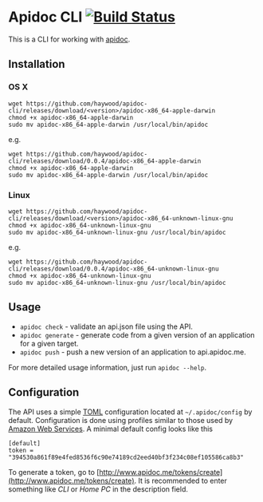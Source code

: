 # Apidoc CLI [![Build Status](https://travis-ci.org/haywood/apidoc-cli.svg)](https://travis-ci.org/haywood/apidoc-cli)

This is a CLI for working with [apidoc](api.apidoc.me).

## Installation

### OS X

    wget https://github.com/haywood/apidoc-cli/releases/download/<version>/apidoc-x86_64-apple-darwin
    chmod +x apidoc-x86_64-apple-darwin
    sudo mv apidoc-x86_64-apple-darwin /usr/local/bin/apidoc

e.g.

    wget https://github.com/haywood/apidoc-cli/releases/download/0.0.4/apidoc-x86_64-apple-darwin
    chmod +x apidoc-x86_64-apple-darwin
    sudo mv apidoc-x86_64-apple-darwin /usr/local/bin/apidoc

### Linux

    wget https://github.com/haywood/apidoc-cli/releases/download/<version>/apidoc-x86_64-unknown-linux-gnu
    chmod +x apidoc-x86_64-unknown-linux-gnu
    sudo mv apidoc-x86_64-unknown-linux-gnu /usr/local/bin/apidoc

e.g.

    wget https://github.com/haywood/apidoc-cli/releases/download/0.0.4/apidoc-x86_64-unknown-linux-gnu
    chmod +x apidoc-x86_64-unknown-linux-gnu
    sudo mv apidoc-x86_64-unknown-linux-gnu /usr/local/bin/apidoc

## Usage

- `apidoc check` - validate an api.json file using the API.
- `apidoc generate` - generate code from a given version of an application for a given target.
- `apidoc push` - push a new version of an application to api.apidoc.me.

For more detailed usage information, just run `apidoc --help`.

## Configuration

The API uses a simple [TOML](https://github.com/toml-lang/toml)
configuration located at `~/.apidoc/config` by default.
Configuration is done using profiles similar to those used by
[Amazon Web Services](http://docs.aws.amazon.com/cli/latest/userguide/cli-chap-getting-started.html#cli-multiple-profiles).
A minimal default config looks like this

    [default]
    token = "394530a861f89e4fed8536f6c90e74189cd2eed40bf3f234c08ef105586ca8b3"

To generate a token, go to [http://www.apidoc.me/tokens/create](http://www.apidoc.me/tokens/create).
It is recommended to enter something like *CLI* or *Home PC* in the description field.
